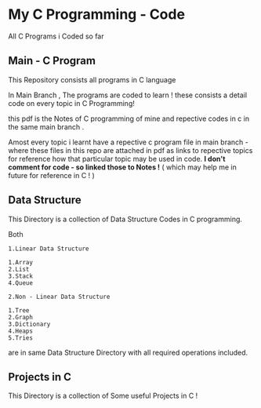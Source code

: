 # My C Programming - Code

All C Programs i Coded so far 

## Main - C Program 

This Repository consists all programs in C language

In Main Branch , The programs are coded to learn ! these consists a detail code on every topic in C Programming!


this pdf is the Notes of C programming of mine and repective codes in c in the same main branch .

Amost every topic i learnt have a repective c program file in main branch - where these files in this repo are attached in pdf as links to repective topics for reference how that particular topic may 
be used in code. 
**I don't comment for code - so linked those to Notes !** ( which may help me in future for reference in C ! )


## Data Structure

This Directory is a collection of Data Structure Codes in C programming. 

Both 
    
    1.Linear Data Structure 
    
    1.Array 
    2.List
    3.Stack
    4.Queue
    
    2.Non - Linear Data Structure
    
    1.Tree
    2.Graph
    3.Dictionary
    4.Heaps
    5.Tries
 
are in same Data Structure Directory with all required operations included.

## Projects in C

This Directory is a collection of Some useful Projects in C !

